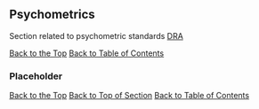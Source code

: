 ## <a name="psychometrics"></a> Psychometrics
Section related to psychometric standards [DRA](http://www.fcps.net/administration/departments/data)

[Back to the Top](psychometrics.md#top)  [Back to Table of Contents](#analyticsStandardsTOC)

### <a name=""></a> Placeholder

[Back to the Top](psychometrics.md#top) [Back to Top of Section](#psychometrics) [Back to Table of Contents](#analyticsStandardsTOC)





